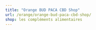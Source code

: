 ```yaml
---
title: "Orange BUD PACA CBD Shop"
url: /orange/orange-bud-paca-cbd-shop/
shop: les compléments alimentaires
---
```

